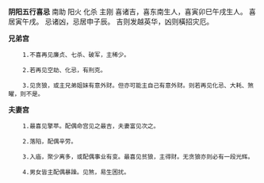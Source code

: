 **阴阳五行喜忌**
南助 阳火 化杀 主刚
喜诸吉，喜东南生人，喜寅卯巳午戌生人。
喜居寅午戌。
忌诸凶，忌居申子辰。
吉则发越英华，凶则橫招灾厄。

**兄弟宫**
```
    1.不喜再见廉贞、七杀、破军，主稀少。

    2.若再见空劫、化忌，有刑克。

    3.见贪狼，或主兄弟姐妹有意外财。但亦可能主自己有意外财。则若再见化忌、大耗、煞曜，则不是。
```

**夫妻宫**
```
    1.最喜见擎苹。配偶命宫见之最吉，夫妻富见次之。

    2.落陷，配偶辛劳。

    3.入庙，聚少离多，或配偶事业有变。最喜见贫狼，主得财。无贪狼亦则必有一段光辉。

    4.男女皆主配偶暴躁。见煞，易生困扰。
```